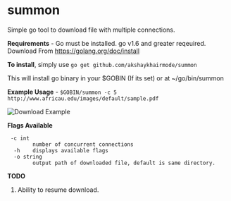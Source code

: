
# summon
Simple go tool to download file with multiple connections.

**Requirements** - Go must be installed. go v1.6 and greater reqeuired. Download From https://golang.org/doc/install

**To install**, simply use  `go get github.com/akshaykhairmode/summon`

This will install go binary in your $GOBIN (If its set) or at ~/go/bin/summon

**Example Usage** - `$GOBIN/summon -c 5 http://www.africau.edu/images/default/sample.pdf`

![Download Example](https://s9.gifyu.com/images/summon.gif)

**Flags Available**
  
 

     -c int
    	    number of concurrent connections
      -h    displays available flags
      -o string
            output path of downloaded file, default is same directory.
        


**TODO**
 1. Ability to resume download.
